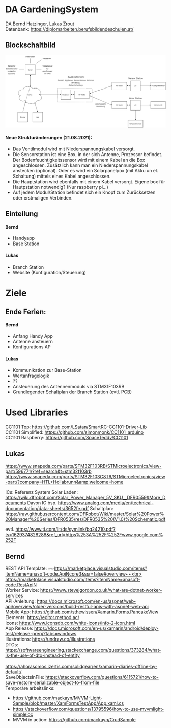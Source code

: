 # DA GardeningSystem
DA Bernd Hatzinger, Lukas Zrout<br>
Datenbank: https://diplomarbeiten.berufsbildendeschulen.at/

## Blockschaltbild
<img src="./Aufgabenstellung/SmartGardeningSystem_V3.png">

#### Neue Strukturänderungen (21.08.2021):
- Das Ventilmodul wird mit Niederspannungskabel versorgt.
- Die Sensorstation ist eine Box, in der sich Antenne, Prozessor befindet. 
Der Bodenfeuchtigkeitssensor wird mit einem Kabel an die Box angeschlossen. 
Zusätzlich kann man ein Niederspannungskabel anstecken (optional). Oder es wird ein Solarpanelpox (mit Akku un el. Schaltung) mittels eines Kabel angeschlossen.
- Die Hauptstation wird ebenfalls mit einem Kabel versorgt. Eigene box für Hautpstation notwendig? (Nur raspberry pi...)
- Auf jedem Modul/Station befindet sich ein Knopf zum Zurücksetzen oder erstmaligen Verbinden.

## Einteilung
#### Bernd
- Handyapp
- Base Station
#### Lukas
- Branch Station
- Website (Konfiguration/Steuerung)

# Ziele
## Ende Ferien:
#### Bernd
- Anfang Handy App
- Antenne ansteuern
- Konfigurations AP
#### Lukas
- Kommunikation zur Base-Station
- Wertanfragelogik
- ??
- Ansteuerung des Antennenmoduls via STM31F103RB
- Grundlegender Schaltplan der Branch Station (evtl. PCB)

# Used Libraries
CC1101 Top: https://github.com/LSatan/SmartRC-CC1101-Driver-Lib<br>
CC1101 Simplified: https://github.com/simonmonk/CC1101_arduino<br>
CC1101 Raspberry: https://github.com/SpaceTeddy/CC1101<br>

## Lukas
https://www.snapeda.com/parts/STM32F103RB/STMicroelectronics/view-part/596771/?ref=search&t=stm32f103rb
https://www.snapeda.com/parts/STM32F103C8T6/STMicroelectronics/view-part/?company=HTL+Hollabrunn&amp;welcome=home

ICs:
Referenz System Solar Laden: https://wiki.dfrobot.com/Solar_Power_Manager_5V_SKU__DFR0559#More_Documents
Davon IC bsp. https://www.analog.com/media/en/technical-documentation/data-sheets/3652fe.pdf
Schaltplan: https://raw.githubusercontent.com/DFRobot/Wiki/master/Solar%20Power%20Manager%20Series/DFR0535/res/DFR0535%20(V1.0)%20Schematic.pdf

evtl. https://www.ti.com/lit/ds/symlink/bq24210.pdf?ts=1629374828288&ref_url=https%253A%252F%252Fwww.google.com%252F
## Bernd
REST API Template: ~~https://marketplace.visualstudio.com/items?itemName=anasoft-code.ApiNcore3&ssr=false#overview~~<br>
                   https://marketplace.visualstudio.com/items?itemName=anasoft-code.RestApiN<br>
Worker Service: https://www.stevejgordon.co.uk/what-are-dotnet-worker-services<br>
API-Anleitung: https://docs.microsoft.com/en-us/aspnet/web-api/overview/older-versions/build-restful-apis-with-aspnet-web-api<br>
Mobile App: https://github.com/sthewissen/Xamarin.Forms.PancakeView<br>
Elements: https://editor.method.ac/<br>
Icons: https://www.iconsdb.com/white-icons/info-2-icon.html<br>
App Release: https://docs.microsoft.com/en-us/xamarin/android/deploy-test/release-prep/?tabs=windows<br>
Illustrations: https://undraw.co/illustrations<br>
DTOs: https://softwareengineering.stackexchange.com/questions/373284/what-is-the-use-of-dto-instead-of-entity<br><br>
https://ahorasomos.izertis.com/solidgear/en/xamarin-diaries-offline-by-default/<br>
SaveObjectsInFile: https://stackoverflow.com/questions/6115721/how-to-save-restore-serializable-object-to-from-file<br>
Temporäre arbeitslinks:<br>
- https://github.com/mackayn/MVVM-Light-Sample/blob/master/XamFormsTestApp/App.xaml.cs
- https://stackoverflow.com/questions/13795596/how-to-use-mvvmlight-simpleioc
- MVVM in action: https://github.com/mackayn/CrudSample
